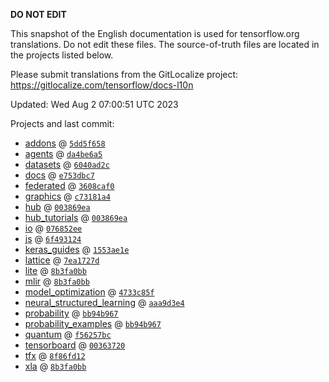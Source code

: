 __DO NOT EDIT__

This snapshot of the English documentation is used for tensorflow.org
translations. Do not edit these files. The source-of-truth files are located in
the projects listed below.

Please submit translations from the GitLocalize project: https://gitlocalize.com/tensorflow/docs-l10n

Updated: Wed Aug  2 07:00:51 UTC 2023

Projects and last commit:

- [addons](https://github.com/tensorflow/addons/tree/master/docs) @ <a href='https://github.com/tensorflow/addons/commit/5dd5f65827c37e9b9b616b79ed93da856b57ffe5'><code>5dd5f658</code></a>
- [agents](https://github.com/tensorflow/agents/tree/master/docs) @ <a href='https://github.com/tensorflow/agents/commit/da4be6a55daf003d571c92498d6523c14aaea6d2'><code>da4be6a5</code></a>
- [datasets](https://github.com/tensorflow/datasets/tree/master/docs) @ <a href='https://github.com/tensorflow/datasets/commit/6040ad2cc5dcf74d0dd0eb6a95539f371e165a7b'><code>6040ad2c</code></a>
- [docs](https://github.com/tensorflow/docs/tree/master/site/en) @ <a href='https://github.com/tensorflow/docs/commit/e753dbc7518cbd67f9d08a7e8f3c592ac8814257'><code>e753dbc7</code></a>
- [federated](https://github.com/tensorflow/federated/tree/main/docs) @ <a href='https://github.com/tensorflow/federated/commit/3608caf036b4b6feb5c6ebb6515aeb44b66295dc'><code>3608caf0</code></a>
- [graphics](https://github.com/tensorflow/graphics/tree/master/tensorflow_graphics/g3doc) @ <a href='https://github.com/tensorflow/graphics/commit/c73181a4d634e6e9b4ec3460f04c052afc0e1915'><code>c73181a4</code></a>
- [hub](https://github.com/tensorflow/hub/tree/master/docs) @ <a href='https://github.com/tensorflow/hub/commit/003869eaaf3fc0ff37dfcd6e4ccb36e4ade3e842'><code>003869ea</code></a>
- [hub_tutorials](https://github.com/tensorflow/hub/tree/master/examples/colab) @ <a href='https://github.com/tensorflow/hub/commit/003869eaaf3fc0ff37dfcd6e4ccb36e4ade3e842'><code>003869ea</code></a>
- [io](https://github.com/tensorflow/io/tree/master/docs) @ <a href='https://github.com/tensorflow/io/commit/076852eea27cffd19511206faed8dc9cb7dedeb7'><code>076852ee</code></a>
- [js](https://github.com/tensorflow/tfjs-website/tree/master/docs) @ <a href='https://github.com/tensorflow/tfjs-website/commit/6f4931248fac970a5da35a2988b5b0e17e0644d7'><code>6f493124</code></a>
- [keras_guides](https://github.com/tensorflow/docs/tree/snapshot-keras/site/en/guide/keras) @ <a href='https://github.com/tensorflow/docs/commit/1553ae1e4a149be71703e2ee60173b3d1e0e8c00'><code>1553ae1e</code></a>
- [lattice](https://github.com/tensorflow/lattice/tree/master/docs) @ <a href='https://github.com/tensorflow/lattice/commit/7ea1727de1e0309eb324296bc445e0bf5c5c6d74'><code>7ea1727d</code></a>
- [lite](https://github.com/tensorflow/tensorflow/tree/master/tensorflow/lite/g3doc) @ <a href='https://github.com/tensorflow/tensorflow/commit/8b3fa0bb542bab1f0b25e91f4e2d1e5cea8c2d70'><code>8b3fa0bb</code></a>
- [mlir](https://github.com/tensorflow/tensorflow/tree/master/tensorflow/compiler/mlir/g3doc) @ <a href='https://github.com/tensorflow/tensorflow/commit/8b3fa0bb542bab1f0b25e91f4e2d1e5cea8c2d70'><code>8b3fa0bb</code></a>
- [model_optimization](https://github.com/tensorflow/model-optimization/tree/master/tensorflow_model_optimization/g3doc) @ <a href='https://github.com/tensorflow/model-optimization/commit/4733c85f21d1eb570fd575ea201cb211a485bfb0'><code>4733c85f</code></a>
- [neural_structured_learning](https://github.com/tensorflow/neural-structured-learning/tree/master/g3doc) @ <a href='https://github.com/tensorflow/neural-structured-learning/commit/aaa9d3e4733f3b551823b86f67cf8a572acfeb7d'><code>aaa9d3e4</code></a>
- [probability](https://github.com/tensorflow/probability/tree/main/tensorflow_probability/g3doc) @ <a href='https://github.com/tensorflow/probability/commit/bb94b967b3adfa0cd2ae2863640b8a61419fc1a0'><code>bb94b967</code></a>
- [probability_examples](https://github.com/tensorflow/probability/tree/main/tensorflow_probability/examples/jupyter_notebooks) @ <a href='https://github.com/tensorflow/probability/commit/bb94b967b3adfa0cd2ae2863640b8a61419fc1a0'><code>bb94b967</code></a>
- [quantum](https://github.com/tensorflow/quantum/tree/master/docs) @ <a href='https://github.com/tensorflow/quantum/commit/f56257bceb988b743790e1e480eac76fd036d4ff'><code>f56257bc</code></a>
- [tensorboard](https://github.com/tensorflow/tensorboard/tree/master/docs) @ <a href='https://github.com/tensorflow/tensorboard/commit/00363720c3411deaab278334c227b0a693e7e194'><code>00363720</code></a>
- [tfx](https://github.com/tensorflow/tfx/tree/master/docs) @ <a href='https://github.com/tensorflow/tfx/commit/8f86fd12c50b13b1177ca6e5864bb881e7e5887d'><code>8f86fd12</code></a>
- [xla](https://github.com/tensorflow/tensorflow/tree/master/tensorflow/compiler/xla/g3doc) @ <a href='https://github.com/tensorflow/tensorflow/commit/8b3fa0bb542bab1f0b25e91f4e2d1e5cea8c2d70'><code>8b3fa0bb</code></a>

